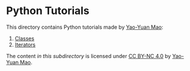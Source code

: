 Python Tutorials
================

This directory contains Python tutorials made
by [Yao-Yuan Mao](https://yymao.github.io/):

1. [Classes](01_classes.ipynb)
2. [Iterators](02_iterators.ipynb)

The content *in this subdirectory* is licensed under
[CC BY-NC 4.0](https://creativecommons.org/licenses/by-nc/4.0/)
by [Yao-Yuan Mao](https://yymao.github.io/).
